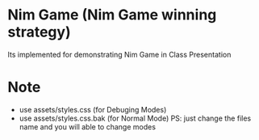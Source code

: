 # Nim Game (Nim Game winning strategy)
Its implemented for demonstrating Nim Game in Class Presentation
# Note
* use assets/styles.css (for Debuging Modes)
* use assets/styles.css.bak (for Normal Mode)
PS: just change the files name and you will able to change modes
